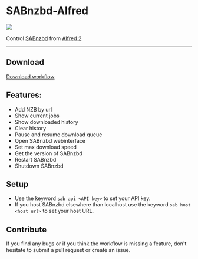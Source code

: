 SABnzbd-Alfred
==============
![](http://img.shields.io/github/tag/Fogh/SABnzbd-Alfred.svg)

Control [SABnzbd](http://sabnzbd.org/) from [Alfred 2](http://www.alfredapp.com/)

------

## Download

[Download workflow](https://github.com/Fogh/SABnzbd-Alfred/raw/master/SABnzbd.alfredworkflow)

## Features: 

* Add NZB by url
* Show current jobs
* Show downloaded history
* Clear history
* Pause and resume download queue
* Open SABnzbd webinterface
* Set max download speed
* Get the version of SABnzbd
* Restart SABnzbd
* Shutdown SABnzbd

## Setup

* Use the keyword `sab api <API key>` to set your API key.
* If you host SABnzbd elsewhere than localhost use the keyword `sab host <host url>` to set your host URL.

## Contribute

If you find any bugs or if you think the workflow is missing a feature, don't hesitate to submit a pull request or create an issue.
